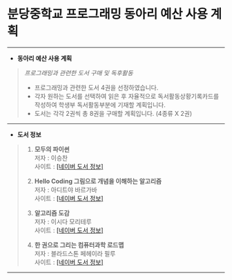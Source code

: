 # 분당중학교 프로그래밍 동아리 예산 사용 계획

---
   
   + **동아리 예산 사용 계획**
   > *프로그래밍과 관련한 도서 구매 및 독후활동*
   >
   > - 프로그래밍과 관련한 도서 4권을 선정하였습니다.
   > - 각자 원하는 도서를 선택하여 읽은 후 자율적으로 독서활동상황기록카드를 작성하여
   >   학생부 독서활동부분에 기재할 계획입니다.
   > - 도서는 각각 2권씩 총 8권을 구매할 계획입니다. (4종류 X 2권)
   
---
   
   + **도서 정보**
   > 1. **모두의 파이썬**   
   >  저자 : 이승찬   
   >  사이트 : <a href="https://book.naver.com/bookdb/review.nhn?bid=14126163">[네이버 도서 정보]</a>   
   >   
   >   
   > 2. **Hello Coding 그림으로 개념을 이해하는 알고리즘**    
   >  저자 : 아디트야 바르가바   
   >  사이트 : <a href="https://book.naver.com/bookdb/book_detail.nhn?bid=11823284">[네이버 도서 정보]</a>   
   >   
   >   
   > 3. **알고리즘 도감**   
   >  저자 : 이시다 모리테루   
   >  사이트 : <a href="https://book.naver.com/bookdb/book_detail.nhn?bid=13272714">[네이버 도서 정보]</a>   
   >   
   >   
   > 4. **한 권으로 그리는 컴퓨터과학 로드맵**       
   >  저자 : 블라드스톤 페헤이라 필루   
   >  사이트 : <a href="https://book.naver.com/bookdb/book_detail.nhn?bid=13496659">[네이버 도서 정보]</a>   
   >   
   
---
   
